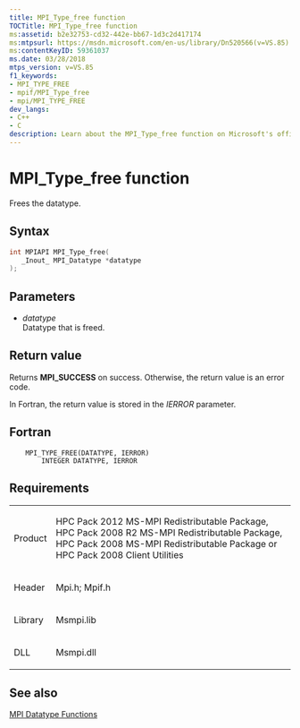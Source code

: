 ```yaml
---
title: MPI_Type_free function
TOCTitle: MPI_Type_free function
ms:assetid: b2e32753-cd32-442e-bb67-1d3c2d417174
ms:mtpsurl: https://msdn.microsoft.com/en-us/library/Dn520566(v=VS.85)
ms:contentKeyID: 59361037
ms.date: 03/28/2018
mtps_version: v=VS.85
f1_keywords:
- MPI_TYPE_FREE
- mpif/MPI_Type_free
- mpi/MPI_TYPE_FREE
dev_langs:
- C++
- C
description: Learn about the MPI_Type_free function on Microsoft's official site. Understand its syntax, parameters, return values, and related MPI Datatype Functions.
---
```


# MPI\_Type\_free function

Frees the datatype.

## Syntax

``` c++
int MPIAPI MPI_Type_free(
   _Inout_ MPI_Datatype *datatype
);
```

## Parameters

  - *datatype*  
    Datatype that is freed.

## Return value

Returns **MPI\_SUCCESS** on success. Otherwise, the return value is an error code.

In Fortran, the return value is stored in the *IERROR* parameter.

## Fortran

``` FORTRAN
    MPI_TYPE_FREE(DATATYPE, IERROR)
        INTEGER DATATYPE, IERROR
```

## Requirements

<table>
<colgroup>
<col/>
<col/>
</colgroup>
<tbody>
<tr class="odd">
<td><p>Product</p></td>
<td><p>HPC Pack 2012 MS-MPI Redistributable Package, HPC Pack 2008 R2 MS-MPI Redistributable Package, HPC Pack 2008 MS-MPI Redistributable Package or HPC Pack 2008 Client Utilities</p></td>
</tr>
<tr class="even">
<td><p>Header</p></td>
<td>Mpi.h;
Mpif.h</td>
</tr>
<tr class="odd">
<td><p>Library</p></td>
<td>Msmpi.lib</td>
</tr>
<tr class="even">
<td><p>DLL</p></td>
<td>Msmpi.dll</td>
</tr>
</tbody>
</table>


## See also

[MPI Datatype Functions](mpi-datatype-functions.md)

